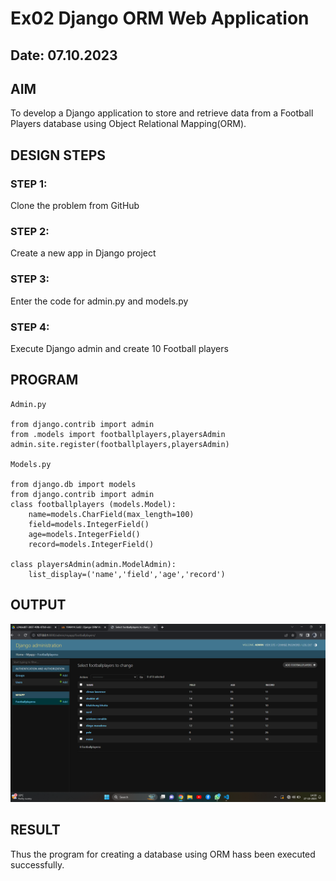 # Ex02 Django ORM Web Application
## Date: 07.10.2023

## AIM
To develop a Django application to store and retrieve data from a Football Players database using Object Relational Mapping(ORM).

## DESIGN STEPS

### STEP 1:
Clone the problem from GitHub

### STEP 2:
Create a new app in Django project

### STEP 3:
Enter the code for admin.py and models.py

### STEP 4:
Execute Django admin and create 10 Football players

## PROGRAM
```
Admin.py

from django.contrib import admin
from .models import footballplayers,playersAdmin
admin.site.register(footballplayers,playersAdmin)

Models.py

from django.db import models
from django.contrib import admin
class footballplayers (models.Model):
    name=models.CharField(max_length=100)
    field=models.IntegerField()
    age=models.IntegerField()
    record=models.IntegerField()

class playersAdmin(admin.ModelAdmin):
    list_display=('name','field','age','record')

```

## OUTPUT
![Alt text](<Screenshot 2023-10-27 143920.png>)


## RESULT
Thus the program for creating a database using ORM hass been executed successfully.
